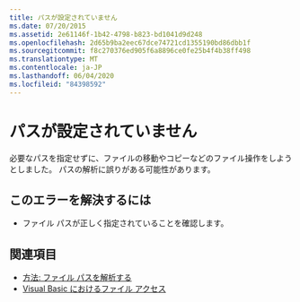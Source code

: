 ```yaml
---
title: パスが設定されていません
ms.date: 07/20/2015
ms.assetid: 2e61146f-1b42-4798-b823-bd1041d9d248
ms.openlocfilehash: 2d65b9ba2eec67dce74721cd1355190bd86dbb1f
ms.sourcegitcommit: f8c270376ed905f6a8896ce0fe25b4f4b38ff498
ms.translationtype: MT
ms.contentlocale: ja-JP
ms.lasthandoff: 06/04/2020
ms.locfileid: "84398592"
---
```

# <a name="the-path-has-not-been-set"></a>パスが設定されていません
必要なパスを指定せずに、ファイルの移動やコピーなどのファイル操作をしようとしました。 パスの解析に誤りがある可能性があります。  
  
## <a name="to-correct-this-error"></a>このエラーを解決するには  
  
- ファイル パスが正しく指定されていることを確認します。  
  
## <a name="see-also"></a>関連項目

- [方法: ファイル パスを解析する](../developing-apps/programming/drives-directories-files/how-to-parse-file-paths.md)
- [Visual Basic におけるファイル アクセス](../developing-apps/programming/drives-directories-files/file-access.md)
